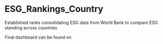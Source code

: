 # ESG_Rankings_Country

Established ranks consolidating ESG data from World Bank to compare ESG standing across countries

Final dashboard can be found on <link rel="My Tableau Public Dashboard" href="https://public.tableau.com/app/profile/shreya.mukhopadhyay/viz/ESGRankings/ESGRankings">
